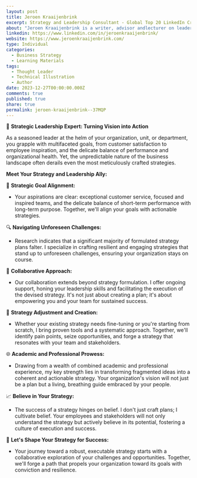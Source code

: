 ```yaml
---
layout: post
title: Jeroen Kraaijenbrink
excerpt: Strategy and Leadership Consultant - Global Top 20 LinkedIn Creator - No-Nonsense Collaborator, Educator, Mentor and Author &newline;&newline;Talks about &hash;change, &hash;strategy, &hash;execution, &hash;leadership, and &hash;sustainability&newline;
about: "Jeroen Kraaijenbrink is a writer, advisor andlecturer on leadership and strategy. He lectures at the University of Amsterdam Business School and the TSM Business School in Enschede. He advises leaders in corporate and non-profit organizations and is also an active contributor on forbes.com."
linkedin: https://www.linkedin.com/in/jeroenkraaijenbrink/
website: https://www.jeroenkraaijenbrink.com/
type: Individual
categories:
  - Business Strategy
  - Learning Materials
tags:
  - Thought Leader
  - Technical Illustration
  - Author
date: 2023-12-27T00:00:00.000Z
comments: true
published: true
share: true
permalink: jeroen-kraaijenbrink--37MQP
---
```

🚀 **Strategic Leadership Expert: Turning Vision into Action**

As a seasoned leader at the helm of your organization, unit, or department, you grapple with multifaceted goals, from customer satisfaction to employee inspiration, and the delicate balance of performance and organizational health. Yet, the unpredictable nature of the business landscape often derails even the most meticulously crafted strategies.

**Meet Your Strategy and Leadership Ally:**

🎯 **Strategic Goal Alignment:**
- Your aspirations are clear: exceptional customer service, focused and inspired teams, and the delicate balance of short-term performance with long-term purpose. Together, we'll align your goals with actionable strategies.

🔍 **Navigating Unforeseen Challenges:**
- Research indicates that a significant majority of formulated strategy plans falter. I specialize in crafting resilient and engaging strategies that stand up to unforeseen challenges, ensuring your organization stays on course.

🤝 **Collaborative Approach:**
- Our collaboration extends beyond strategy formulation. I offer ongoing support, honing your leadership skills and facilitating the execution of the devised strategy. It's not just about creating a plan; it's about empowering you and your team for sustained success.

🔄 **Strategy Adjustment and Creation:**
- Whether your existing strategy needs fine-tuning or you're starting from scratch, I bring proven tools and a systematic approach. Together, we'll identify pain points, seize opportunities, and forge a strategy that resonates with your team and stakeholders.

🌐 **Academic and Professional Prowess:**
- Drawing from a wealth of combined academic and professional experience, my key strength lies in transforming fragmented ideas into a coherent and actionable strategy. Your organization's vision will not just be a plan but a living, breathing guide embraced by your people.

📈 **Believe in Your Strategy:**
- The success of a strategy hinges on belief. I don't just craft plans; I cultivate belief. Your employees and stakeholders will not only understand the strategy but actively believe in its potential, fostering a culture of execution and success.

🌟 **Let's Shape Your Strategy for Success:**
- Your journey toward a robust, executable strategy starts with a collaborative exploration of your challenges and opportunities. Together, we'll forge a path that propels your organization toward its goals with conviction and resilience.

